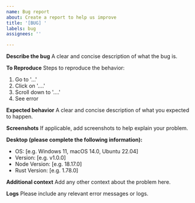 ```yaml
---
name: Bug report
about: Create a report to help us improve
title: '[BUG] '
labels: bug
assignees: ''

---
```


**Describe the bug**
A clear and concise description of what the bug is.

**To Reproduce**
Steps to reproduce the behavior:
1. Go to '...'
2. Click on '....'
3. Scroll down to '....'
4. See error

**Expected behavior**
A clear and concise description of what you expected to happen.

**Screenshots**
If applicable, add screenshots to help explain your problem.

**Desktop (please complete the following information):**
 - OS: [e.g. Windows 11, macOS 14.0, Ubuntu 22.04]
 - Version: [e.g. v1.0.0]
 - Node Version: [e.g. 18.17.0]
 - Rust Version: [e.g. 1.78.0]

**Additional context**
Add any other context about the problem here.

**Logs**
Please include any relevant error messages or logs.
